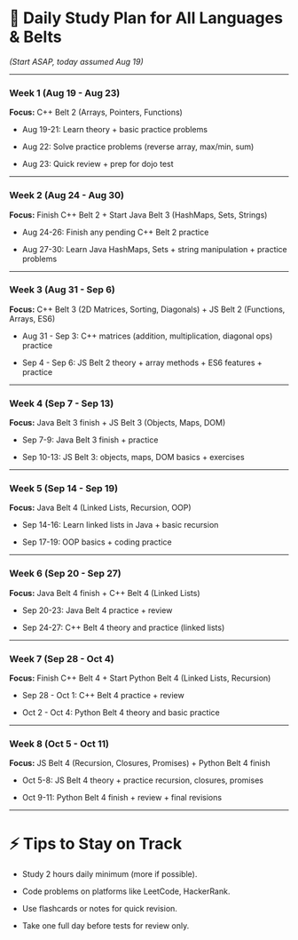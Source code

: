 # 📅 **Daily Study Plan for All Languages & Belts**

_(Start ASAP, today assumed Aug 19)_

---

### Week 1 (Aug 19 - Aug 23)

**Focus:** C++ Belt 2 (Arrays, Pointers, Functions)

- Aug 19-21: Learn theory + basic practice problems
    
- Aug 22: Solve practice problems (reverse array, max/min, sum)
    
- Aug 23: Quick review + prep for dojo test
    

---

### Week 2 (Aug 24 - Aug 30)

**Focus:** Finish C++ Belt 2 + Start Java Belt 3 (HashMaps, Sets, Strings)

- Aug 24-26: Finish any pending C++ Belt 2 practice
    
- Aug 27-30: Learn Java HashMaps, Sets + string manipulation + practice problems
    

---

### Week 3 (Aug 31 - Sep 6)

**Focus:** C++ Belt 3 (2D Matrices, Sorting, Diagonals) + JS Belt 2 (Functions, Arrays, ES6)

- Aug 31 - Sep 3: C++ matrices (addition, multiplication, diagonal ops) practice
    
- Sep 4 - Sep 6: JS Belt 2 theory + array methods + ES6 features + practice
    

---

### Week 4 (Sep 7 - Sep 13)

**Focus:** Java Belt 3 finish + JS Belt 3 (Objects, Maps, DOM)

- Sep 7-9: Java Belt 3 finish + practice
    
- Sep 10-13: JS Belt 3: objects, maps, DOM basics + exercises
    

---

### Week 5 (Sep 14 - Sep 19)

**Focus:** Java Belt 4 (Linked Lists, Recursion, OOP)

- Sep 14-16: Learn linked lists in Java + basic recursion
    
- Sep 17-19: OOP basics + coding practice
    

---

### Week 6 (Sep 20 - Sep 27)

**Focus:** Java Belt 4 finish + C++ Belt 4 (Linked Lists)

- Sep 20-23: Java Belt 4 practice + review
    
- Sep 24-27: C++ Belt 4 theory and practice (linked lists)
    

---

### Week 7 (Sep 28 - Oct 4)

**Focus:** Finish C++ Belt 4 + Start Python Belt 4 (Linked Lists, Recursion)

- Sep 28 - Oct 1: C++ Belt 4 practice + review
    
- Oct 2 - Oct 4: Python Belt 4 theory and basic practice
    

---

### Week 8 (Oct 5 - Oct 11)

**Focus:** JS Belt 4 (Recursion, Closures, Promises) + Python Belt 4 finish

- Oct 5-8: JS Belt 4 theory + practice recursion, closures, promises
    
- Oct 9-11: Python Belt 4 finish + review + final revisions
    

---

# ⚡ **Tips to Stay on Track**

- Study 2 hours daily minimum (more if possible).
    
- Code problems on platforms like LeetCode, HackerRank.
    
- Use flashcards or notes for quick revision.
    
- Take one full day before tests for review only.